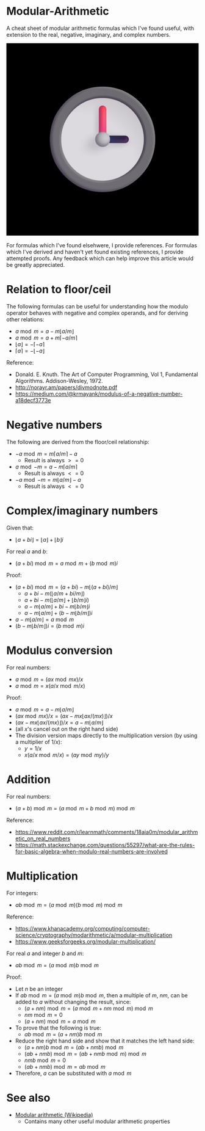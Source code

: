 # Modular-Arithmetic
A cheat sheet of modular arithmetic formulas which I've found useful, with extension to the real, negative, imaginary, and complex numbers.

![clock2](media/clock2.png "A clock is frequently used to demonstrate the concept of modular arithmetic")

For formulas which I've found elsehwere, I provide references. For formulas which I've derived and haven't yet found existing references, I provide attempted proofs. Any feedback which can help improve this article would be greatly appreciated.

# Relation to floor/ceil
The following formulas can be useful for understanding how the modulo operator behaves with negative and complex operands, and for deriving other relations:
- $`a \bmod m = a - m \lfloor a/m \rfloor`$
- $`a \bmod m = a + m \lceil -a/m \rceil`$
- $`\lfloor a \rfloor = -\lceil -a \rceil`$
- $`\lceil a \rceil = -\lfloor -a \rfloor`$

Reference:
- Donald. E. Knuth. The Art of Computer Programming, Vol 1, Fundamental Algorithms. Addison-Wesley, 1972.
- http://norayr.am/papers/divmodnote.pdf
- https://medium.com/@krmayank/modulus-of-a-negative-number-a18decf3773e

# Negative numbers
The following are derived from the floor/ceil relationship:
- $`-a \bmod m = m \lceil a/m \rceil - a`$
  - Result is always $`>= 0`$
- $`a \bmod{-m} = a - m \lceil a/m \rceil`$
  - Result is always $`<= 0`$
- $`-a \bmod{-m} = m \lfloor a/m \rfloor - a`$
  - Result is always $`<= 0`$

# Complex/imaginary numbers
Given that:
- $`\lfloor a + b i \rfloor = \lfloor a \rfloor + \lfloor b \rfloor i`$

For real $`a`$ and $`b`$:
- $`(a + b i) \bmod m = a \bmod m + (b \bmod m) i`$

Proof:
- $`(a + b i) \bmod m = (a + b i) - m \lfloor (a + b i)/m \rfloor`$
  - $`a + b i - m (\lfloor a/m + b i/m \rfloor)`$
  - $`a + b i - m (\lfloor a/m \rfloor + \lfloor b/m \rfloor i)`$
  - $`a - m \lfloor a/m \rfloor + b i - m \lfloor b/m \rfloor i`$
  - $`a - m \lfloor a/m \rfloor + (b - m \lfloor b/m \rfloor) i`$
- $`a - m \lfloor a/m \rfloor = a \bmod m`$
- $`(b - m \lfloor b/m \rfloor) i = (b \bmod m) i`$

# Modulus conversion
For real numbers:
- $`a \bmod m = (a x \bmod{m x}) / x`$
- $`a \bmod m = x (a / x \bmod{m / x})`$

Proof:
- $`a \bmod m = a - m \lfloor a/m \rfloor`$
- $`(a x \bmod{m x}) / x = (a x - m x \lfloor a x/(m x) \rfloor) / x`$
- $`(a x - m x \lfloor a x/(m x) \rfloor) / x = a - m \lfloor a/m \rfloor`$
- (all $`x`$'s cancel out on the right hand side)
- The division version maps directly to the multiplication version (by using a multiplier of $`1/x`$):
  - $`y = 1/x`$
  - $`x (a / x \bmod{m / x}) = (a y \bmod{m y}) / y`$

# Addition
For real numbers:
- $`(a + b) \bmod m = (a \bmod m + b \bmod m) \bmod m`$

Reference:
- https://www.reddit.com/r/learnmath/comments/18aia0m/modular_arithmetic_on_real_numbers
- https://math.stackexchange.com/questions/55297/what-are-the-rules-for-basic-algebra-when-modulo-real-numbers-are-involved

# Multiplication
For integers:
- $`a b \bmod m = (a \bmod m) (b \bmod m) \bmod m`$

Reference:
- https://www.khanacademy.org/computing/computer-science/cryptography/modarithmetic/a/modular-multiplication
- https://www.geeksforgeeks.org/modular-multiplication/

For real $`a`$ and integer $`b`$ and $`m`$:
- $`a b \bmod m = (a \bmod m) b \bmod m`$

Proof:
- Let $`n`$ be an integer
- If $`a b \bmod m = (a \bmod m) b \bmod m`$, then a multiple of $`m`$, $`n m`$, can be added to $`a`$ without changing the result, since:
  - $`(a + n m) \bmod m = (a \bmod m + n m \bmod m) \bmod m`$
  - $`n m \bmod m = 0`$
  - $`(a + n m) \bmod m = a \bmod m`$
- To prove that the following is true:
  - $`a b \bmod m = (a + n m) b \bmod m`$
- Reduce the right hand side and show that it matches the left hand side:
  - $`(a + n m) b \bmod m = (a b + n m b) \bmod m`$
  - $`(a b + n m b) \bmod m = (a b + n m b \bmod m) \bmod m`$
  - $`n m b \bmod m = 0`$
  - $`(a b + n m b) \bmod m = a b \bmod m`$
- Therefore, $`a`$ can be substituted with $`a \bmod m`$

# See also
- [Modular arithmetic (Wikipedia)](https://en.wikipedia.org/wiki/Modular_arithmetic)
  - Contains many other useful modular arithmetic properties
